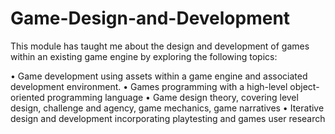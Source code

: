 # Game-Design-and-Development

This module has taught me about the design and development of games within an existing game engine by exploring the following topics:

• Game development using assets within a game engine and associated development environment.
• Games programming with a high-level object-oriented programming language
• Game design theory, covering level design, challenge and agency, game mechanics, game narratives
• Iterative design and development incorporating playtesting and games user research

